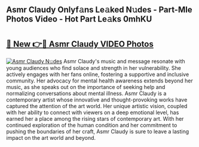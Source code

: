 ## Asmr Claudy Onlyf𝚊ns Le𝚊ked N𝚞des - Part-MIe Photos Video - Hot Part Le𝚊ks 0mhKU

# <h2><a href="http://ab7137.deff.icu/?id=Asmr+Claudy">🔗 New 👉🔴 Asmr Claudy VIDEO Photos</a></h2>

[![Asmr Claudy N𝚞des](https://i.imgur.com/rIISA9y.gif)](http://ab7137.deff.icu/?id=Asmr+Claudy)
Asmr Claudy's music and message resonate with young audiences who find solace and strength in her vulnerability. She actively engages with her fans online, fostering a supportive and inclusive community. Her advocacy for mental health awareness extends beyond her music, as she speaks out on the importance of seeking help and normalizing conversations about mental illness. Asmr Claudy is a contemporary artist whose innovative and thought-provoking works have captured the attention of the art world. Her unique artistic vision, coupled with her ability to connect with viewers on a deep emotional level, has earned her a place among the rising stars of contemporary art. With her continued exploration of the human condition and her commitment to pushing the boundaries of her craft, Asmr Claudy is sure to leave a lasting impact on the art world and beyond.
